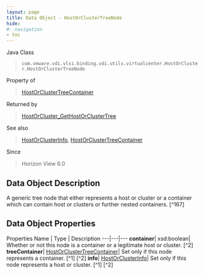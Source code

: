 ```yaml
---
layout: page
title: Data Object - HostOrClusterTreeNode
hide:
#- navigation
- toc
---
```






Java Class
> `com.vmware.vdi.vlsi.binding.vdi.utils.virtualcenter.HostOrCluster.HostOrClusterTreeNode`

Property of
> [HostOrClusterTreeContainer](vdi.utils.virtualcenter.HostOrCluster.HostOrClusterTreeContainer.md#field_detail)

Returned by
> [HostOrCluster_GetHostOrClusterTree](vdi.utils.virtualcenter.HostOrCluster.md#getHostOrClusterTree)

See also
> [HostOrClusterInfo](vdi.utils.virtualcenter.HostOrCluster.HostOrClusterInfo.md), [HostOrClusterTreeContainer](vdi.utils.virtualcenter.HostOrCluster.HostOrClusterTreeContainer.md)

Since
> Horizon View 6.0


## Data Object Description

A generic tree node that either represents a host or cluster or a container which can contain host or clusters or further nested containers.
 [^167]



## Data Object Properties
Properties
Name |  Type |  Description
---|---|---
**container**|  xsd:boolean|  Whether or not this node is a container or a legitimate host or cluster. [^2]
**treeContainer**| [HostOrClusterTreeContainer](vdi.utils.virtualcenter.HostOrCluster.HostOrClusterTreeContainer.md)|  Set only if this node represents a container. [^1] [^2]
**info**| [HostOrClusterInfo](vdi.utils.virtualcenter.HostOrCluster.HostOrClusterInfo.md)|  Set only if this node represents a host or cluster. [^1] [^2]
 


 
